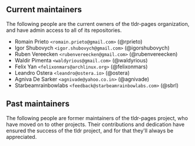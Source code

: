 ## Current maintainers

The following people are the current owners of the tldr-pages organization,
and have admin access to all of its repositories.

- Romain Prieto `<romain.prieto@gmail.com>` (@rprieto)
- Igor Shubovych `<igor.shubovych@gmail.com>` (@igorshubovych)
- Ruben Vereecken `<rubenvereecken@gmail.com>` (@rubenvereecken)
- Waldir Pimenta `<waldyrious@gmail.com>` (@waldyrious)
- Felix Yan `<felixonmars@archlinux.org>` (@felixonmars)
- Leandro Ostera `<leandro@ostera.io>` (@ostera)
- Agniva De Sarker `<agnivade@yahoo.co.in>` (@agnivade)
- Starbeamrainbowlabs `<feedback@starbeamrainbowlabs.com>` (@sbrl)

## Past maintainers

The following people are former maintainers of the tldr-pages project,
who have moved on to other projects.
Their contributions and dedication have ensured the success of the tldr project,
and for that they'll always be appreciated.
